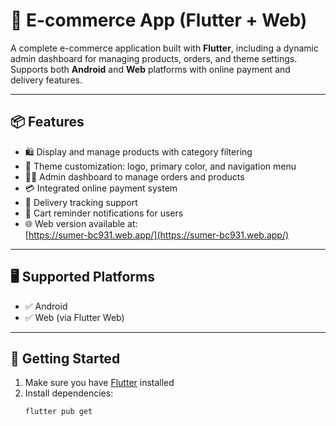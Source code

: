 # 🛒 E-commerce App (Flutter + Web)

A complete e-commerce application built with **Flutter**, including a dynamic admin dashboard for managing products, orders, and theme settings.  
Supports both **Android** and **Web** platforms with online payment and delivery features.

---

## 📦 Features

- 🛍️ Display and manage products with category filtering
- 🎨 Theme customization: logo, primary color, and navigation menu
- 👨‍💼 Admin dashboard to manage orders and products
- 💳 Integrated online payment system
- 🚚 Delivery tracking support
- 🔔 Cart reminder notifications for users
- 🌐 Web version available at:  
  [https://sumer-bc931.web.app/](https://sumer-bc931.web.app/)

---

## 🖥️ Supported Platforms

- ✅ Android
- ✅ Web (via Flutter Web)

---

## 🚀 Getting Started

1. Make sure you have [Flutter](https://flutter.dev/docs/get-started/install) installed
2. Install dependencies:
   ```bash
   flutter pub get
